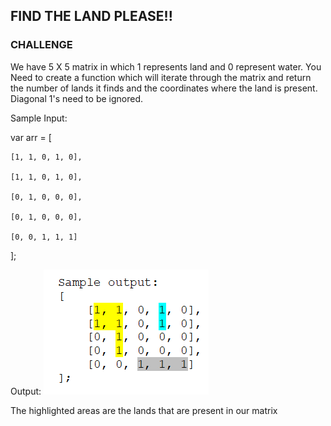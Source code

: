 ## FIND THE LAND PLEASE!!

### CHALLENGE

We have 5 X 5 matrix in which 1 represents land and 0 represent water. You Need to create a function which will iterate through the matrix and return the number of lands it finds and the coordinates where the land is present. Diagonal 1's need to be ignored.

Sample Input:

var arr = [
    
    [1, 1, 0, 1, 0],
    
    [1, 1, 0, 1, 0],
    
    [0, 1, 0, 0, 0],
    
    [0, 1, 0, 0, 0],
    
    [0, 0, 1, 1, 1]
];

Output: 
		![](output.PNG)

The highlighted areas are the lands that are present in our matrix 
